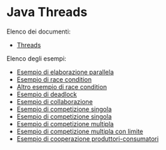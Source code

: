 # Java Threads

Elenco dei documenti:
* [Threads](Threads.md)

Elenco degli esempi:
* [Esempio di elaborazione parallela](EstateParallela/README.md)
* [Esempio di race condition](RaceConditions/README.md)
* [Altro esempio di race condition](Race/README.md)
* [Esempio di deadlock](Deadlocks/README.md)
* [Esempio di collaborazione](CopyThreads/README.md)
* [Esempio di competizione singola](MissK/README.md)
* [Esempio di competizione singola](Banca/README.md)
* [Esempio di competizione multipla](Parcheggio/README.md)
* [Esempio di competizione multipla con limite](TicketOffice/README.md)
* [Esempio di cooperazione produttori-consumatori](ProducerConsumer/README.md)
